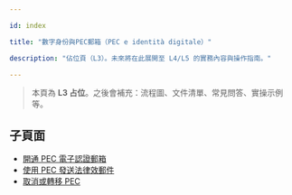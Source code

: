 ---
id: index
title: "數字身份與PEC郵箱（PEC e identità digitale）"
description: "佔位頁（L3）。未來將在此展開至 L4/L5 的實務內容與操作指南。"
---


> 本頁為 **L3 占位**。之後會補充：流程圖、文件清單、常見問答、實操示例等。

## 子頁面

- [開通 PEC 電子認證郵箱](./open-pec/)
- [使用 PEC 發送法律效郵件](./send-pec/)
- [取消或轉移 PEC](./cancel-pec/)
